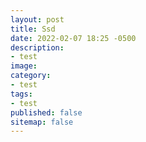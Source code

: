 ```yaml
---
layout: post
title: Ssd
date: 2022-02-07 18:25 -0500
description:
- test
image:
category:
- test
tags:
- test
published: false
sitemap: false
---
```

